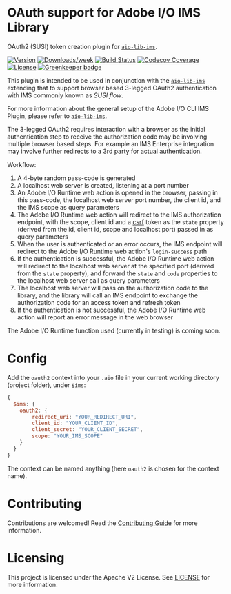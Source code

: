 # OAuth support for Adobe I/O IMS Library

OAuth2 (SUSI) token creation plugin for [`aio-lib-ims`](https://github.com/adobe/aio-lib-ims).

[![Version](https://img.shields.io/npm/v/@adobe/aio-lib-ims-oauth.svg)](https://npmjs.org/package/@adobe/aio-lib-ims-oauth)
[![Downloads/week](https://img.shields.io/npm/dw/@adobe/aio-lib-ims-oauth.svg)](https://npmjs.org/package/@adobe/aio-lib-ims-oauth)
[![Build Status](https://travis-ci.com/adobe/aio-lib-ims-oauth.svg?branch=master)](https://travis-ci.com/adobe/aio-lib-ims-oauth)
[![Codecov Coverage](https://img.shields.io/codecov/c/github/adobe/aio-lib-ims-oauth/master.svg?style=flat-square)](https://codecov.io/gh/adobe/aio-lib-ims-oauth/)
[![License](https://img.shields.io/npm/l/@adobe/aio-lib-ims-oauth.svg)](https://github.com/adobe/aio-lib-ims-oauth/blob/master/package.json)
[![Greenkeeper badge](https://badges.greenkeeper.io/adobe/aio-lib-ims-oauth.svg)](https://greenkeeper.io/)

This plugin is intended to be used in conjunction with the [`aio-lib-ims`](https://github.com/adobe/aio-lib-ims) extending that to support browser based 3-legged OAuth2 authentication with IMS commonly known as _SUSI flow_.

For more information about the general setup of the Adobe I/O CLI IMS Plugin, please refer to [`aio-lib-ims`](https://github.com/adobe/aio-lib-ims).

The 3-legged OAuth2 requires interaction with a browser as the initial authentication step to receive the authorization code may be involving multiple browser based steps.
For example an IMS Enterprise integration may involve further redirects to a 3rd party for actual authentication.

Workflow:
1. A 4-byte random pass-code is generated
2. A localhost web server is created, listening at a port number
3. An Adobe I/O Runtime web action is opened in the browser, passing in this pass-code, the localhost web server port number, the client id, and the IMS scope as query parameters
3. The Adobe I/O Runtime web action will redirect to the IMS authorization endpoint, with the scope, client id and a [csrf](https://en.wikipedia.org/wiki/Cross-site_request_forgery) token as the `state` property (derived from the id, client id, scope and localhost port) passed in as query parameters
4. When the user is authenticated or an error occurs, the IMS endpoint will redirect to the Adobe I/O Runtime web action's `login-success` path
5. If the authentication is successful, the Adobe I/O Runtime web action will redirect to the localhost web server at the specified port (derived from the `state` property), and forward the `state` and `code` properties to the localhost web server call as query parameters
6. The localhost web server will pass on the authorization code to the library, and the library will call an IMS endpoint to exchange the authorization code for an access token and refresh token
7. If the authentication is not successful, the Adobe I/O Runtime web action will report an error message in the web browser

The Adobe I/O Runtime function used (currently in testing) is coming soon.

# Config 

Add the `oauth2` context into your `.aio` file in your current working directory (project folder), under `$ims`:
```javascript
{
  $ims: {
    oauth2: {
        redirect_uri: "YOUR_REDIRECT_URI",
        client_id: "YOUR_CLIENT_ID",
        client_secret: "YOUR_CLIENT_SECRET",
        scope: "YOUR_IMS_SCOPE"
    }
  }
}
```
The context can be named anything (here `oauth2` is chosen for the context name).


# Contributing
Contributions are welcomed! Read the [Contributing Guide](CONTRIBUTING.md) for more information.


# Licensing

This project is licensed under the Apache V2 License. See [LICENSE](LICENSE) for more information.
